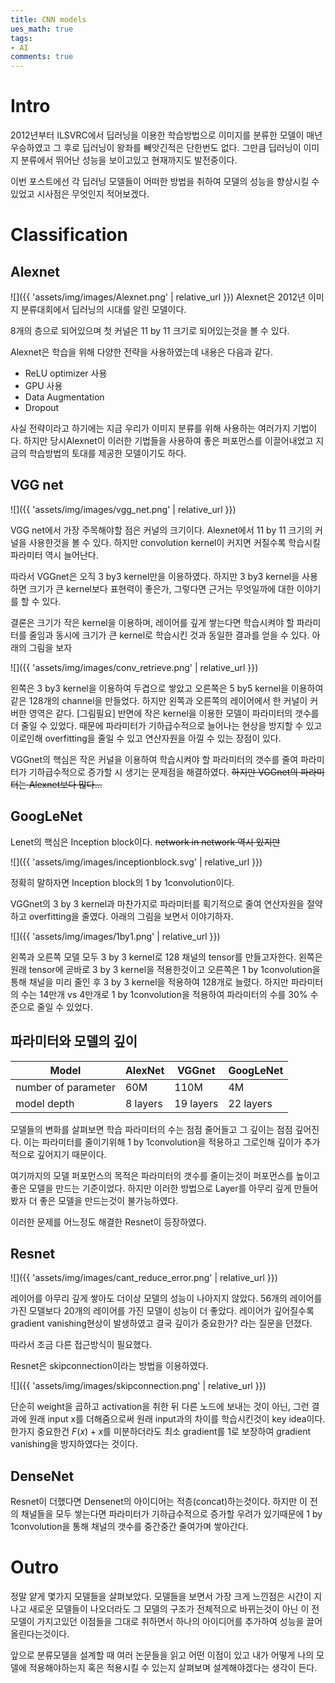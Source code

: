 ```yaml
---
title: CNN models
ues_math: true
tags:
- AI
comments: true
---
```


# Intro
2012년부터 ILSVRC에서 딥러닝을 이용한 학습방법으로 이미지를 분류한 모델이 매년 우승하였고 그 후로 딥러닝이 왕좌를 빼앗긴적은 단한번도 없다.
그만큼 딥러닝이 이미지 분류에서 뛰어난 성능을 보이고있고 현재까지도 발전중이다.

이번 포스트에선 각 딥러닝 모델들이 어떠한 방법을 취하여 모델의 성능을 향상시킬 수 있었고 시사점은 무엇인지 적어보겠다.

# Classification

## Alexnet
![]({{ 'assets/img/images/Alexnet.png' | relative_url }})
Alexnet은 2012년 이미지 분류대회에서 딥러닝의 시대를 알린 모델이다.

8개의 층으로 되어있으며 첫 커널은 11 by 11 크기로 되어있는것을 볼 수 있다.

Alexnet은 학습을 위해 다양한 전략을 사용하였는데 내용은 다음과 같다.

- ReLU optimizer 사용
- GPU 사용
- Data Augmentation
- Dropout

사실 전략이라고 하기에는 지금 우리가 이미지 분류를 위해 사용하는 여러가지 기법이다. 하지만 당시Alexnet이 이러한 기법들을 사용하여 좋은 퍼포먼스를 이끌어내었고 지금의 학습방법의 토대를 제공한 모델이기도 하다.

## VGG net
![]({{ 'assets/img/images/vgg_net.png' | relative_url }})

VGG net에서 가장 주목해야할 점은 커널의 크기이다. Alexnet에서 11 by 11 크기의 커널을 사용한것을 볼 수 있다. 하지만 convolution kernel이 커지면 커질수록 학습시킬 파라미터 역시 늘어난다. 

따라서 VGGnet은 오직 3 by3 kernel만을 이용하였다. 하지만 3 by3 kernel을 사용하면 크기가 큰 kernel보다 표현력이 좋은가, 그렇다면 근거는 무엇일까에 대한 이야기를 할 수 있다.

결론은 크기가 작은 kernel을 이용하며, 레이어를 깊게 쌓는다면 학습시켜야 할 파라미터를 줄임과 동시에 크기가 큰 kernel로 학습시킨 것과 동일한 결과를 얻을 수 있다.
아래의 그림을 보자

![]({{ 'assets/img/images/conv_retrieve.png' | relative_url }})

왼쪽은 3 by3 kernel을 이용하여 두겹으로 쌓았고 오른쪽은 5 by5 kernel을 이용하여 같은 128개의 channel을 만들었다.
하지만 왼쪽과 오른쪽의 레이어에서 한 커널이 커버한 영역은 같다. [그림필요]
반면에 작은 kernel을 이용한 모델이 파라미터의 갯수를 더 줄일 수 있었다. 때문에 파라미터가 기하급수적으로 늘어나는 현상을 방지할 수 있고 이로인해 overfitting을 줄일 수 있고 연산자원을 아낄 수 있는 장점이 있다.

VGGnet의 핵심은 작은 커널을 이용하여 학습시켜야 할 파라미터의 갯수를 줄여 파라미터가 기하급수적으로 증가할 시 생기는 문제점을 해결하였다.
~~하지만 VGGnet의 파라미터는 Alexnet보다 많다...~~

## GoogLeNet

Lenet의 핵심은 Inception block이다.
~~network in network 역시 있지만~~

![]({{ 'assets/img/images/inceptionblock.svg' | relative_url }})

정확히 말하자면 Inception block의 1 by 1convolution이다.

VGGnet의 3 by 3 kernel과 마찬가지로 파라미터를 획기적으로 줄여 연산자원을 절약하고 overfitting을 줄였다.
아래의 그림을 보면서 이야기하자.

![]({{ 'assets/img/images/1by1.png' | relative_url }})

왼쪽과 오른쪽 모델 모두 3 by 3 kernel로 128 채널의 tensor를 만들고자한다. 왼쪽은 원래 tensor에 곧바로 3 by 3 kernel을 적용한것이고 오른쪽은 1 by 1convolution을 통해 채널을 미리 줄인 후 3 by 3 kernel을 적용하여 128개로 늘렸다. 하지만 파라미터의 수는 14만개 vs 4만개로 1 by 1convolution을 적용하여 파라미터의 수를 30% 수준으로 줄일 수 있었다.

## 파라미터와 모델의 깊이

| Model | AlexNet | VGGnet | GoogLeNet |
| -------- | -------- | -------- |  -------- |
| number of parameter     | 60M     | 110M     | 4M     |
| model depth     | 8  layers     | 19 layers    | 22 layers     |

모델들의 변화를 살펴보면 학습 파라미터의 수는 점점 줄어들고 그 깊이는 점점 깊어진다.
이는 파라미터를 줄이기위해 1 by 1convolution을 적용하고 그로인해 깊이가 추가적으로 깊어지기 때문이다. 

여기까지의 모델 퍼포먼스의 목적은 파라미터의 갯수를 줄이는것이 퍼포먼스를 높이고 좋은 모델을 만드는 기준이었다.
하지만 이러한 방법으로 Layer를 아무리 깊게 만들어봤자 더 좋은 모델을 만드는것이 불가능하였다.

이러한 문제를 어느정도 해결한 Resnet이 등장하였다.

## Resnet

![]({{ 'assets/img/images/cant_reduce_error.png' | relative_url }})

레이어를 아무리 깊게 쌓아도 더이상 모델의 성능이 나아지지 않았다. 56개의 레이어를 가진 모델보다 20개의 레이어를 가진 모델이 성능이 더 좋았다.
레이어가 깊어질수록 gradient vanishing현상이 발생하였고 결국 깊이가 중요한가? 라는 질문을 던졌다.

따라서 조금 다른 접근방식이 필요했다.

Resnet은 skipconnection이라는 방법을 이용하였다.

![]({{ 'assets/img/images/skipconnection.png' | relative_url }})

단순히 weight을 곱하고 activation을 취한 뒤 다른 노드에 보내는 것이 아닌, 그런 결과에 원래 input x를 더해줌으로써 원래 input과의 차이를 학습시킨것이 key idea이다.
한가지 중요한건 $F(x) + x$를 미분하더라도 최소 gradient를 1로 보장하여 gradient vanishing을 방지하였다는 것이다.


## DenseNet
Resnet이 더했다면 Densenet의 아이디어는 적층(concat)하는것이다.
하지만 이 전의 채널들을 모두 쌓는다면 파라미터가 기하급수적으로 증가할 우려가 있기때문에 1 by 1convolution을 통해 채널의 갯수를 중간중간 줄여가며 쌓아간다.

# Outro
정말 얕게 몇가지 모델들을 살펴보았다.
모델들을 보면서 가장 크게 느낀점은 시간이 지나고 새로운 모델들이 나오더라도 그 모델의 구조가 전체적으로 바뀌는것이 아닌 이 전 모델이 가지고있던 이점들을 그대로 취하면서 하나의 아이디어를 추가하여 성능을 끌어올린다는것이다. 

앞으로 분류모델을 설계할 때 여러 논문들을 읽고 어떤 이점이 있고 내가 어떻게 나의 모델에 적용해야하는지 혹은 적용시킬 수 있는지 살펴보며 설계해야겠다는 생각이 든다.
